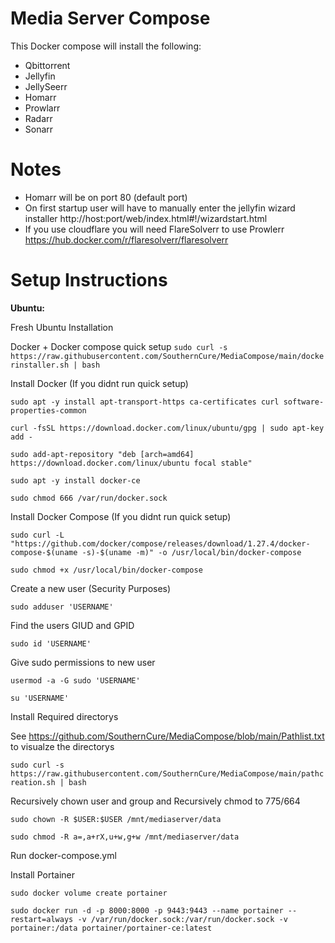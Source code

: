 # Media Server Compose

This Docker compose will install the following:

- Qbittorrent
- Jellyfin
- JellySeerr
- Homarr
- Prowlarr
- Radarr
- Sonarr

# Notes
- Homarr will be on port 80 (default port)
- On first startup user will have to manually enter the jellyfin wizard installer
http://host:port/web/index.html#!/wizardstart.html
- If you use cloudflare you will need FlareSolverr to use Prowlerr
https://hub.docker.com/r/flaresolverr/flaresolverr

# Setup Instructions

**Ubuntu:**

Fresh Ubuntu Installation

Docker + Docker compose quick setup
```sudo curl -s https://raw.githubusercontent.com/SouthernCure/MediaCompose/main/dockerinstaller.sh | bash```

Install Docker (If you didnt run quick setup)

```sudo apt -y install apt-transport-https ca-certificates curl software-properties-common```

```curl -fsSL https://download.docker.com/linux/ubuntu/gpg | sudo apt-key add -```

```sudo add-apt-repository "deb [arch=amd64] https://download.docker.com/linux/ubuntu focal stable"```

```sudo apt -y install docker-ce```

```sudo chmod 666 /var/run/docker.sock```

Install Docker Compose (If you didnt run quick setup)

```sudo curl -L "https://github.com/docker/compose/releases/download/1.27.4/docker-compose-$(uname -s)-$(uname -m)" -o /usr/local/bin/docker-compose```

```sudo chmod +x /usr/local/bin/docker-compose```

Create a new user (Security Purposes)

```sudo adduser 'USERNAME'```

Find the users GIUD and GPID

```sudo id 'USERNAME'```

Give sudo permissions to new user

```usermod -a -G sudo 'USERNAME'```

```su 'USERNAME'```

Install Required directorys

See https://github.com/SouthernCure/MediaCompose/blob/main/Pathlist.txt to visualze the directorys

```sudo curl -s https://raw.githubusercontent.com/SouthernCure/MediaCompose/main/pathcreation.sh | bash```

Recursively chown user and group and Recursively chmod to 775/664

```sudo chown -R $USER:$USER /mnt/mediaserver/data```

```sudo chmod -R a=,a+rX,u+w,g+w /mnt/mediaserver/data```

Run docker-compose.yml


Install Portainer

```sudo docker volume create portainer```

```sudo docker run -d -p 8000:8000 -p 9443:9443 --name portainer --restart=always -v /var/run/docker.sock:/var/run/docker.sock -v portainer:/data portainer/portainer-ce:latest```